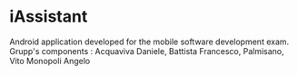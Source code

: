 # iAssistant

Android  application developed for the mobile software development exam. 
Grupp's components : Acquaviva Daniele, Battista Francesco, Palmisano, Vito Monopoli Angelo
